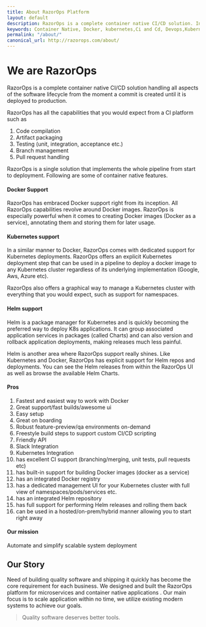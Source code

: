 ```yaml
---
title: About RazorOps Platform
layout: default
description: RazorOps is a complete container native CI/CD solution. In a similar manner to Docker, RazorOps comes with dedicated support for Kubernetes deployments.
keywords: Container Native, Docker, kubernetes,Ci and Cd, Devops,Kubernetes,Docker Container
permalink: "/about/"
canonical_url: http://razorops.com/about/
---
```


# We are RazorOps

RazorOps is a complete container native CI/CD solution handling all aspects of the software lifecycle from the moment a commit is created until it is deployed to production.

RazorOps has all the capabilities that you would expect from a CI platform such as

1. Code compilation
1. Artifact packaging
1. Testing (unit, integration, acceptance etc.)
1. Branch management
1. Pull request handling

RazorOps is a single solution that implements the whole pipeline from start to deployment. Following are some of container native features.

#### Docker Support

RazorOps has embraced Docker support right from its inception. All RazorOps capabilities revolve around Docker images. RazorOps is especially powerful when it comes to creating Docker images (Docker as a service), annotating them and storing them for later usage.

#### Kubernetes support

In a similar manner to Docker, RazorOps comes with dedicated support for Kubernetes deployments. RazorOps offers an explicit Kubernetes deployment step that can be used in a pipeline to deploy a docker image to any Kubernetes cluster regardless of its underlying implementation (Google, Aws, Azure etc).

RazorOps also offers a graphical way to manage a Kubernetes cluster with everything that you would expect, such as support for namespaces.

#### Helm support

Helm is a package manager for Kubernetes and is quickly becoming the preferred way to deploy K8s applications. It can group associated application services in packages (called Charts) and can also version and rollback application deployments, making releases much less painful.

Helm is another area where RazorOps support really shines. Like Kubernetes and Docker, RazorOps has explicit support for Helm repos and deployments. You can see the Helm releases from within the RazorOps UI as well as browse the available Helm Charts.

#### Pros

1. Fastest and easiest way to work with Docker
1. Great support/fast builds/awesome ui
1. Easy setup
1. Great on boarding
1. Robust feature-preview/qa environments on-demand
1. Freestyle build steps to support custom CI/CD scripting
1. Friendly API
1. Slack Integration
1. Kubernetes Integration
1. has excellent CI support (branching/merging, unit tests, pull requests etc)
1. has built-in support for building Docker images (docker as a service)
1. has an integrated Docker registry
1. has a dedicated management UI for your Kubernetes cluster with full view of namespaces/pods/services etc.
1. has an integrated Helm repository
1. has full support for performing Helm releases and rolling them back
1. can be used in a hosted/on-prem/hybrid manner allowing you to start right away

#### Our mission

Automate and simplify scalable system deployment

## Our Story

Need of building quality software and shipping it quickly has become the core requirement for each business.  We designed and built the RazorOps platform for microservices and container native applications . Our main focus is to scale application within no time, we utilize existing modern systems to achieve our goals.

> Quality software deserves better tools.
